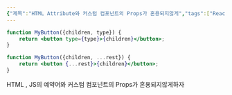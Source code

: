 ```yaml
---
{"제목":"HTML Attribute와 커스텀 컴포넌트의 Props가 혼용되지않게","tags":["React","Props"],"dg-publish":true,"permalink":"/v2/공부노트/React/HTML Attribute와 커스텀 컴포넌트의 Props가 혼용되지않게/","dgPassFrontmatter":true}
---
```


```jsx
function MyButton({children, type}) {
	return <button type={type}>{children}</button>;
}
```

```jsx
function MyButton({children, ...rest}) {
	return <button {...rest}>{children}</button>;
}
```


HTML , JS의 예약어와
커스텀 컴포넌트의 Props가 혼용되지않게하자